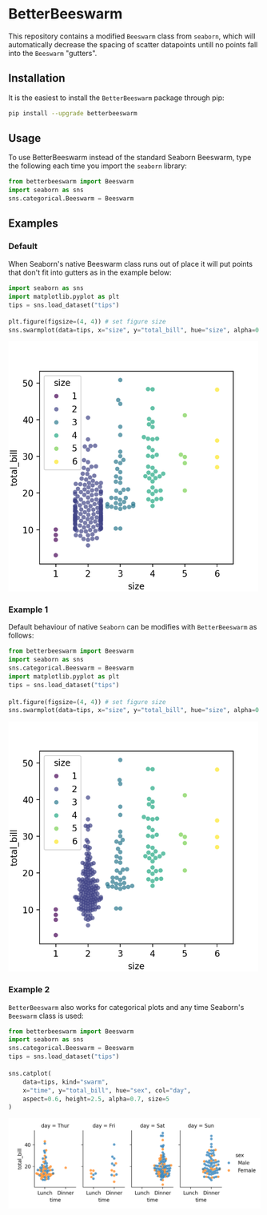 # BetterBeeswarm

This repository contains a modified `Beeswarm` class from `seaborn`, which will automatically decrease the spacing of scatter datapoints untill no points fall into the `Beeswarm` "gutters".

## Installation

It is the easiest to install the `BetterBeeswarm` package through pip:
```bash
pip install --upgrade betterbeeswarm
```

## Usage

To use BetterBeeswarm instead of the standard Seaborn Beeswarm, type the following each time you import the `seaborn` library:

```python
from betterbeeswarm import Beeswarm
import seaborn as sns
sns.categorical.Beeswarm = Beeswarm
```

## Examples
### Default
When Seaborn's native Beeswarm class runs out of place it will put points that don't fit into gutters as in the example below:

```python
import seaborn as sns
import matplotlib.pyplot as plt
tips = sns.load_dataset("tips")

plt.figure(figsize=(4, 4)) # set figure size
sns.swarmplot(data=tips, x="size", y="total_bill", hue="size", alpha=0.7, palette='viridis')
```
<img src="https://raw.githubusercontent.com/tvarovski/BetterBeeswarm/main/examples/native_beeswarm.png" width="500" height="500">

### Example 1
Default behaviour of native `Seaborn` can be modifies with `BetterBeeswarm` as follows:

```python
from betterbeeswarm import Beeswarm
import seaborn as sns
sns.categorical.Beeswarm = Beeswarm
import matplotlib.pyplot as plt
tips = sns.load_dataset("tips")

plt.figure(figsize=(4, 4)) # set figure size
sns.swarmplot(data=tips, x="size", y="total_bill", hue="size", alpha=0.7, palette='viridis')
```
<img src="https://raw.githubusercontent.com/tvarovski/BetterBeeswarm/main/examples/betterbeeswarm.png" width="500" height="500">

### Example 2
`BetterBeeswarm` also works for categorical plots and any time Seaborn's `Beeswarm` class is used:

```python
from betterbeeswarm import Beeswarm
import seaborn as sns
sns.categorical.Beeswarm = Beeswarm
tips = sns.load_dataset("tips")

sns.catplot(
    data=tips, kind="swarm",
    x="time", y="total_bill", hue="sex", col="day",
    aspect=0.6, height=2.5, alpha=0.7, size=5
)
```
<img src="https://raw.githubusercontent.com/tvarovski/BetterBeeswarm/main/examples/betterbeeswarm_cat.png">
